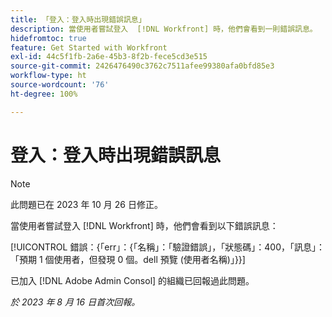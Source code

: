 ```yaml
---
title: 「登入：登入時出現錯誤訊息」
description: 當使用者嘗試登入  [!DNL Workfront] 時，他們會看到一則錯誤訊息。
hidefromtoc: true
feature: Get Started with Workfront
exl-id: 44c5f1fb-2a6e-45b3-8f2b-fece5cd3e515
source-git-commit: 2426476490c3762c7511afee99380afa0bfd85e3
workflow-type: ht
source-wordcount: '76'
ht-degree: 100%

---
```


# 登入：登入時出現錯誤訊息

>[!NOTE]
>
>此問題已在 2023 年 10 月 26 日修正。

當使用者嘗試登入 [!DNL Workfront] 時，他們會看到以下錯誤訊息：

[!UICONTROL 錯誤：{「err」：{「名稱」：「驗證錯誤」，「狀態碼」：400，「訊息」：「預期 1 個使用者，但發現 0 個。dell 預覽 (使用者名稱)」}}]

已加入 [!DNL Adobe Admin Consol] 的組織已回報過此問題。

_於 2023 年 8 月 16 日首次回報。_
